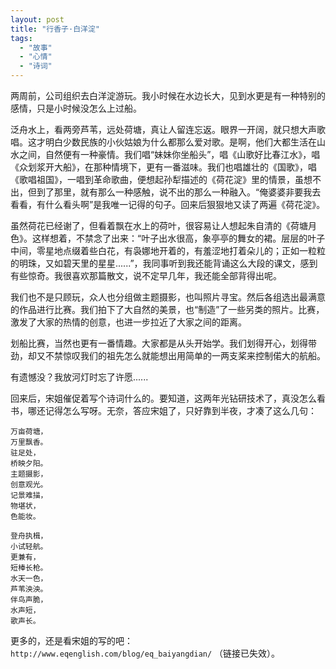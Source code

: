 ```yaml
---
layout: post
title: "行香子·白洋淀"
tags:
  - "故事"
  - "心情"
  - "诗词"
---
```



两周前，公司组织去白洋淀游玩。我小时候在水边长大，见到水更是有一种特别的感情，只是小时候没怎么上过船。

泛舟水上，看两旁芦苇，远处荷塘，真让人留连忘返。眼界一开阔，就只想大声歌唱。这才明白少数民族的小伙姑娘为什么都那么爱对歌。是啊，他们大都生活在山水之间，自然便有一种豪情。我们唱“妹妹你坐船头”，唱《山歌好比春江水》，唱《众划浆开大船》，在那种情境下，更有一番滋味。我们也唱雄壮的《国歌》，唱《歌唱祖国》，一唱到革命歌曲，便想起孙犁描述的《荷花淀》里的情景，虽想不出，但到了那里，就有那么一种感触，说不出的那么一种融入。“俺婆婆非要我去看看，有什么看头啊”是我唯一记得的句子。回来后狠狠地又读了两遍《荷花淀》。

虽然荷花已经谢了，但看着飘在水上的荷叶，很容易让人想起朱自清的《荷塘月色》。这样想着，不禁念了出来：“叶子出水很高，象亭亭的舞女的裙。层层的叶子中间，零星地点缀着些白花，有袅娜地开着的，有羞涩地打着朵儿的；正如一粒粒的明珠，又如碧天里的星星......”，我同事听到我还能背诵这么大段的课文，感到有些惊奇。我很喜欢那篇散文，说不定早几年，我还能全部背得出呢。

我们也不是只顾玩，众人也分组做主题摄影，也叫照片寻宝。然后各组选出最满意的作品进行比赛。我们拍下了大自然的美景，也“制造”了一些另类的照片。比赛，激发了大家的热情的创意，也进一步拉近了大家之间的距离。

划船比赛，当然也更有一番情趣。大家都是从头开始学。我们划得开心，划得带劲，却又不禁惊叹我们的祖先怎么就能想出用简单的一两支桨来控制偌大的航船。

有遗憾没？我放河灯时忘了许愿......

回来后，宋姐催促着写个诗词什么的。要知道，这两年光钻研技术了，真没怎么看书，哪还记得怎么写呀。无奈，答应宋姐了，只好靠到半夜，才凑了这么几句：

    万亩荷塘，
    万里飘香。
    驻足处，
    桥映夕阳。
    主题摄影，
    创意观光。
    记景难描，
    物堪状，
    色能妆。

    登舟执楫，
    小试轻航。
    更兼有，
    短棒长枪。
    水天一色，
    芦苇泱泱。
    伴鸟声脆，
    水声短，
    歌声长。


更多的，还是看宋姐的写的吧：`http://www.eqenglish.com/blog/eq_baiyangdian/` （链接已失效）。
